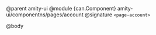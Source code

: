 @parent amity-ui
@module {can.Component} amity-ui/componentns/pages/account <page-account>
@signature `<page-account>`

@body

## <page-account>

